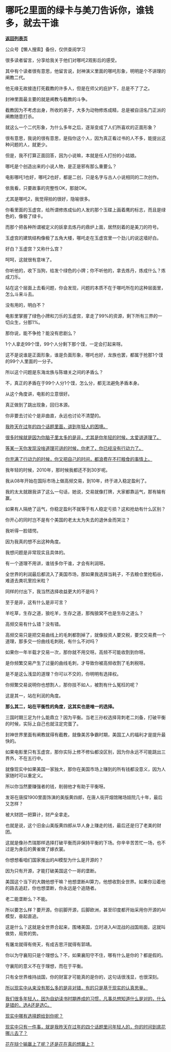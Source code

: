 # 哪吒2里面的绿卡与美刀告诉你，谁钱多，就去干谁

[**返回列表页**](/gzh/记忆承载3)

公众号【懒人搜索】备份，仅供查阅学习

很多读者留言，分享给我关于他们对哪吒2观影后的感受。

其中有个读者很有意思，他留言说，封神演义里面的哪吒形象，明明是个不讲理的阐教二代。

他无缘无故接连打死截教的许多人，但是在师父的庇护下，总是不了了之。

封神里面最主要的就是阐教与截教的斗争。

截教因为不考虑出身，所收的弟子，大多为动物修炼成精，总是被自诩名门正派的阐教随意打杀。

就这么一个二代形象，为什么多年之后，逐渐变成了人们所喜欢的正面形象？  

很有意思，我说的很有意思，是指你这个人，因为真正看过书的人不多，能提出这种问题的人，就更少。

但是，我不打算正面回答，因为小说嘛，本就是任人打扮的小姑娘。  

哪吒是个创造出来的小说人物，是正是邪有那么重要么？

电影哪吒1也好，哪吒2也好，都是二创，只是名字与古人小说相同的二次创作。

依我看，只要故事的完整性OK，那就OK。  

尤其是哪吒2，我觉得拍的很好，隐喻很多。

你看里面的玉虚宫，给所谓修炼成仙的人发的那个玉碟上画着鹰的标志，而且是绿色的，像极了绿卡。

而那个把各种所谓被定义的妖拿去炼丹的鼎炉上面，居然刻着的是美刀的符号。  

玉虚宫的建筑结构像极了五角大楼，哪吒走在玉虚宫里一个劲儿的说这墙好白。

好白？玉虚宫？又称什么宫？

呵呵，这就很有意味了。  

你听他的，收下当狗，给发个绿色的小牌；你不听他的，拿去炼丹，炼成什么？炼成刀乐。

站在这个层面上去看问题，你会发现，问题的本质不在于哪吒所在的这种层面里，怎么斗来斗去。

没有用的，明白不？

电影里掌握了绿色小牌和刀乐的玉虚宫，拿走了99%的资源，剩下所有三界的一切众生，分那1%。

那你说，能不争抢？能没有悲剧么？  

1个人拿走99个馍，99个人分剩下那个馍，一定会打起来呀。  

这不是说谁是正面形象，谁是负面形象，哪吒也好，龙族也罢，都属于抢那1个馍的99个人里面的一分子。

所以这个问题是东海龙族与陈塘关之间的矛盾么？

不，真正的矛盾在于99个人分1个馍，怎么分，都无法避免矛盾本身。  

从这个角度讲，电影的立意很好。  

真正做到了跳出现象，回归本源。

你非要去讨论个是非曲直，永远也讨论不清楚的。

[我昨天在过年的四个话题里面，讲到年轻人的困境。  
](https://mp.weixin.qq.com/s?__biz=MzkwMzQ1MzczOQ==&mid=2247484261&idx=1&sn=7315563c04bc27b50d95505e5bf4b2bd&scene=21#wechat_redirect)

[很多时候就是因为你脑子里太多的是非，尤其是你年轻的时候，太爱讲道理了。  
](https://mp.weixin.qq.com/s?__biz=MzkwMzQ1MzczOQ==&mid=2247484261&idx=1&sn=7315563c04bc27b50d95505e5bf4b2bd&scene=21#wechat_redirect)

[等某一天你发现没啥道理可讲的时候，你老了，你已经没有行动力了。  
](https://mp.weixin.qq.com/s?__biz=MzkwMzQ1MzczOQ==&mid=2247484261&idx=1&sn=7315563c04bc27b50d95505e5bf4b2bd&scene=21#wechat_redirect)

[你充满了行动力的时候，你又把自己的时间，都浪费在不打粮食的事情上。](https://mp.weixin.qq.com/s?__biz=MzkwMzQ1MzczOQ==&mid=2247484261&idx=1&sn=7315563c04bc27b50d95505e5bf4b2bd&scene=21#wechat_redirect)

我年轻的时候，2010年，那时候我都还不到30岁呢。

我从08年开始在国际市场上做高频交易，到10年，终于进入稳定盈利了。  

我的太太就跟我讲了这么一句话，她说，交易就像打牌，大家都靠运气，那有输有赢。  

如果有人隔绝了运气，你稳定盈利不就等于有人稳定亏损？这和抢劫有什么区别？

你开心的同时岂不是有个美国的老太太为失去的退休金而哭泣？

我听得一脸错愕。

因为我真的想不出这种角度。

我想问题是非常现实且具体的。

有一个道理不用讲，谁钱多你干谁，才会有利润呀。

全世界的利润最后都流入了美国市场，那如果我选择当耗子，不去粮仓里抢稻谷，难道去粪坑里捡米粒？

同样的付出下，我当然选择收益更大的不是吗？

至于是非，这有什么是非可言？

羊吃草，生存之道，狼吃羊，生存之道，那掏狼窝不也是生存之道么？

高频交易有什么错？没有错。

高频交易只是把交易曲线上的毛刺都割掉了，就像投资人要交税，要交交易费一个道理，那多交一份曲线毛刺税，有什么不对吗？

如果你一年半载才交易一次，那你就不用交呀。高频不可能收割到你呀。

是你频繁交易产生了过量的曲线毛刺，才导致你被高频收割了毛刺税呀。

是不是这么浅显的道理？你可以不交的，你明明有选择权。

你频繁交易说明你也想割人，那你技不如人，被割有什么冤枉的呢？

这是其一，站在利润的角度。

**那么其二，站在平衡性的角度，这其实也是唯一的选择。**

三国时期三足为什么能鼎立？因为平衡。当老三孙权选择背刺老二刘备，打破平衡的时候，实际上自己也就注定完蛋了。

封神世界里面有阐教就得有截教，就像美苏争霸时期，美国工人的福利才是提升最快的。

如果电影里只有玉虚宫，那你实际上修不修仙都没区别，因为你永远不可能跳出三界外，不在五行中。

就像现实中如果美国一家独大，那你在美国市场上赚到的所有钱都没意义，因为人家随时可以重定义。

所以你当然要赚强者的钱，削弱他才有助于平衡呀。

发哥在唐探1900里面饰演的美版黄四郎，在唐人街开烟馆赌场妓院几十年，最后又怎样？  

被大财团一把算计，财产全拿走。  

也就是说，这个旧金山美版黄四郎从华人身上赚走的钱，最后还是归了老美的财团。

这就是像孙杰瑞那样选择打破平衡而非保持平衡的下场。你辛辛苦苦忙一场，也不过是为身后的黄雀做了嫁衣裳。

你想想看咱们国家推出的AI模型为什么是开源的？

因为只有开源，才能打破美国这个一哥的垄断。  

美国这个当下的大魏他想干嘛？他想垄断AI算力，他想收割全世界。如果你沿着他的路去追赶，你也想垄断，你永远是个追随者。  

老二能垄断么？不能。  

所以要怎么样？要开源。你前脚开源，后脚欧洲，甚至印度都开始采用你开源的AI模型，奋起直追。

这是什么？这就是全世界合起来，围堵美国，立时进入AI混战的战国局面，这就叫做势，局势的势。

有屠龙就得有倚天，有成吉思汗就得有郭靖。

你以为守襄阳只是个理想么？不，如果襄阳守不住，哪有什么是你的？都是假的。

守襄阳的意义不在于理想，而在于平衡。

只有全世界维持战国，你的财富才可能真的是你的，这句话很浅显，也很深刻。

[所以现实中从来没有那么多的是非对错，有的只是基于现实的认真思量。](https://mp.weixin.qq.com/s?__biz=MzkwMzQ1MzczOQ==&mid=2247484261&idx=1&sn=7315563c04bc27b50d95505e5bf4b2bd&scene=21#wechat_redirect)  

[我们很多年轻人，因为自幼读书时期养成的习惯，凡事总想知道什么是对的，什么是错的，选A还是选C。](https://mp.weixin.qq.com/s?__biz=MzkwMzQ1MzczOQ==&mid=2247484261&idx=1&sn=7315563c04bc27b50d95505e5bf4b2bd&scene=21#wechat_redirect)

[现实中哪有选择题给到你呢？](https://mp.weixin.qq.com/s?__biz=MzkwMzQ1MzczOQ==&mid=2247484261&idx=1&sn=7315563c04bc27b50d95505e5bf4b2bd&scene=21#wechat_redirect)

[现实中只有一件事，就是我昨天在过年的四个话题里问年轻人的，你的时间到底花哪儿去了？](https://mp.weixin.qq.com/s?__biz=MzkwMzQ1MzczOQ==&mid=2247484261&idx=1&sn=7315563c04bc27b50d95505e5bf4b2bd&scene=21#wechat_redirect)

[花在辩个输赢上了呢？还是花在真的想赢上？](https://mp.weixin.qq.com/s?__biz=MzkwMzQ1MzczOQ==&mid=2247484261&idx=1&sn=7315563c04bc27b50d95505e5bf4b2bd&scene=21#wechat_redirect)

